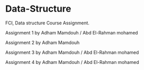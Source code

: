 # Data-Structure
FCI, Data structure Course Assignment.

Assignment 1 by Adham Mamdouh / Abd El-Rahman mohamed

Assignment 2 by Adham Mamdouh

Assignment 3 by Adham Mamdouh / Abd El-Rahman mohamed

Assignment 4 by Adham Mamdouh / Abd El-Rahman mohamed
